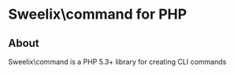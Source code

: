 # Sweelix\command for PHP

## About

Sweelix\command is a PHP 5.3+ library for creating CLI commands
